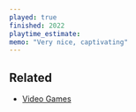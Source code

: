 ```yaml
---
played: true
finished: 2022
playtime_estimate:
memo: "Very nice, captivating"
---
```


## Related
- [Video Games](notes/Video%20Games.md)